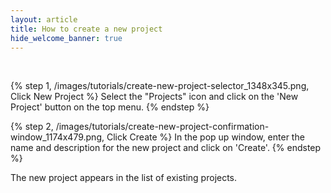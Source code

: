 ```yaml
---
layout: article
title: How to create a new project
hide_welcome_banner: true
---
```

<br />

{% step 1, /images/tutorials/create-new-project-selector_1348x345.png, Click New Project %}
Select the "Projects" icon and click on the 'New Project' button on the top menu. 
{% endstep %}

{% step 2, /images/tutorials/create-new-project-confirmation-window_1174x479.png, Click Create %}
In the pop up window, enter the name and description for the new project and click on 'Create'.
{% endstep %}

The new project appears in the list of existing projects. 
